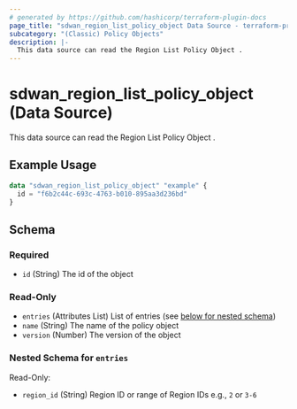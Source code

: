 ```yaml
---
# generated by https://github.com/hashicorp/terraform-plugin-docs
page_title: "sdwan_region_list_policy_object Data Source - terraform-provider-sdwan"
subcategory: "(Classic) Policy Objects"
description: |-
  This data source can read the Region List Policy Object .
---
```


# sdwan_region_list_policy_object (Data Source)

This data source can read the Region List Policy Object .

## Example Usage

```terraform
data "sdwan_region_list_policy_object" "example" {
  id = "f6b2c44c-693c-4763-b010-895aa3d236bd"
}
```

<!-- schema generated by tfplugindocs -->
## Schema

### Required

- `id` (String) The id of the object

### Read-Only

- `entries` (Attributes List) List of entries (see [below for nested schema](#nestedatt--entries))
- `name` (String) The name of the policy object
- `version` (Number) The version of the object

<a id="nestedatt--entries"></a>
### Nested Schema for `entries`

Read-Only:

- `region_id` (String) Region ID or range of Region IDs e.g., `2` or `3-6`
